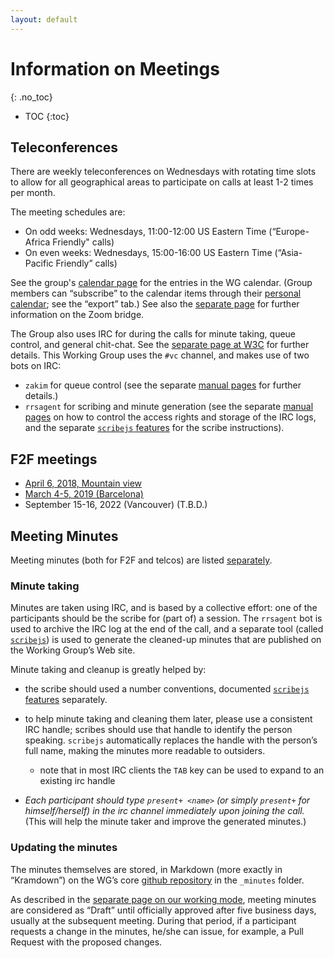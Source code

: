 ```yaml
---
layout: default
---
```


# Information on Meetings
{: .no_toc}

* TOC
{:toc}

## Teleconferences

There are weekly teleconferences on Wednesdays with rotating time slots to allow for all geographical areas to participate on calls at least 1-2 times per month.
<!-- See the (member only) [notification](https://lists.w3.org/Archives/Member/member-did-wg/2020Apr/0007.html) for the details.  --> 
The meeting schedules are:

* On odd weeks: Wednesdays, 11:00-12:00 US Eastern Time (“Europe-Africa Friendly" calls)
* On even weeks: Wednesdays, 15:00-16:00 US Eastern Time (“Asia-Pacific Friendly” calls)

See the group's [calendar page](https://www.w3.org/groups/wg/vc/calendar) for the entries in the WG calendar. (Group members can “subscribe” to the calendar items through their [personal calendar](https://www.w3.org/users/myprofile/calendar); see the “export” tab.)
See also the [separate page](./zoom) for further information on the Zoom bridge.

The Group also uses IRC for during the calls for minute taking, queue control, and general chit-chat. See the [separate page at W3C](https://www.w3.org/Project/IRC/) for further details. This Working Group uses the `#vc` channel, and makes use of two bots on IRC:

* `zakim` for queue control (see the separate [manual pages](https://www.w3.org/2001/12/zakim-irc-bot.html) for  further details.)
* `rrsagent` for scribing and minute generation (see the separate [manual pages](https://www.w3.org/2002/03/RRSAgent) on how to control the access rights and storage of the IRC logs, and the separate [`scribejs` features](https://github.com/w3c/scribejs/blob/master/features.md) for the scribe instructions).


## F2F meetings

* [April 6, 2018, Mountain view](F2F/201804f2f.md)
* [March 4-5, 2019 (Barcelona)](F2F/Barcelona.md)
* September 15-16, 2022 (Vancouver) (T.B.D.)

## Meeting Minutes

Meeting minutes (both for F2F and telcos) are listed [separately](./Minutes/).

### Minute taking

Minutes are taken using IRC, and is based by a collective effort: one of the participants should be the scribe for (part of) a session. The `rrsagent` bot is used to archive the IRC log at the end of the call, and a separate tool (called [`scribejs`](https://github.com/w3c/scribejs/)) is used to generate the cleaned-up minutes that are published on the Working Group’s Web site.

Minute taking and cleanup is greatly helped by:

* the scribe should used a number conventions, documented [`scribejs` features](https://github.com/w3c/scribejs/blob/master/features.md) separately.
* to help minute taking and cleaning them later, please use a consistent IRC handle; scribes should use that handle to identify the person speaking. `scribejs` automatically replaces the handle with the person’s full name, making the minutes more readable to outsiders.
    * note that in most IRC clients the `TAB` key can be used to expand to an existing irc handle

* *Each participant should type `present+ <name>` (or simply `present+` for himself/herself) in the irc channel immediately upon joining the call.* (This will help the minute taker and improve the generated minutes.)

### Updating the minutes

The minutes themselves are stored, in Markdown (more exactly in “Kramdown”) on the WG’s core [github repository](https://github.com/w3c/did-wg) in the `_minutes` folder.

As described in the [separate page on our working mode](../WorkMode/index#telco), meeting minutes are considered as “Draft” until officially approved after five business days, usually at the subsequent meeting. During that period, if a participant requests a change in the minutes, he/she can issue, for example, a Pull Request with the proposed changes.
